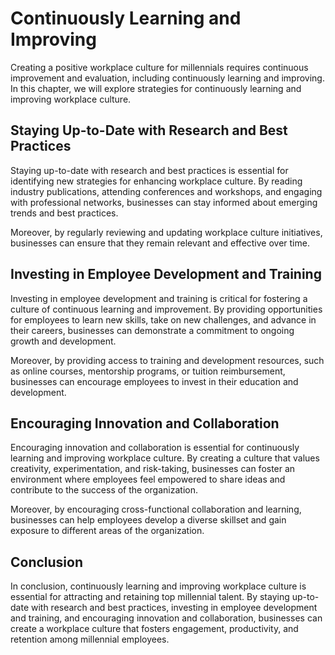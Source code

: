 Continuously Learning and Improving
=====================================================================================

Creating a positive workplace culture for millennials requires continuous improvement and evaluation, including continuously learning and improving. In this chapter, we will explore strategies for continuously learning and improving workplace culture.

Staying Up-to-Date with Research and Best Practices
---------------------------------------------------

Staying up-to-date with research and best practices is essential for identifying new strategies for enhancing workplace culture. By reading industry publications, attending conferences and workshops, and engaging with professional networks, businesses can stay informed about emerging trends and best practices.

Moreover, by regularly reviewing and updating workplace culture initiatives, businesses can ensure that they remain relevant and effective over time.

Investing in Employee Development and Training
----------------------------------------------

Investing in employee development and training is critical for fostering a culture of continuous learning and improvement. By providing opportunities for employees to learn new skills, take on new challenges, and advance in their careers, businesses can demonstrate a commitment to ongoing growth and development.

Moreover, by providing access to training and development resources, such as online courses, mentorship programs, or tuition reimbursement, businesses can encourage employees to invest in their education and development.

Encouraging Innovation and Collaboration
----------------------------------------

Encouraging innovation and collaboration is essential for continuously learning and improving workplace culture. By creating a culture that values creativity, experimentation, and risk-taking, businesses can foster an environment where employees feel empowered to share ideas and contribute to the success of the organization.

Moreover, by encouraging cross-functional collaboration and learning, businesses can help employees develop a diverse skillset and gain exposure to different areas of the organization.

Conclusion
----------

In conclusion, continuously learning and improving workplace culture is essential for attracting and retaining top millennial talent. By staying up-to-date with research and best practices, investing in employee development and training, and encouraging innovation and collaboration, businesses can create a workplace culture that fosters engagement, productivity, and retention among millennial employees.
